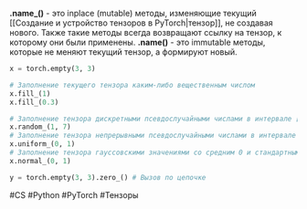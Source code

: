 **.name_()** - это inplace (mutable) методы, изменяющие текущий [[Создание и устройство тензоров в PyTorch|тензор]], не создавая нового. Также такие методы всегда возвращают ссылку на тензор, к которому они были применены.
**.name()** - это immutable методы, которые не меняют текущий тензор, а формируют новый.
```Python
x = torch.empty(3, 3)

# Заполнение текущего тензора каким-либо вещественным числом
x.fill_(1)
x.fill_(0.3)

# Заполнение тензора дискретными псевдослучайными числами в интервале [1, 7)
x.random_(1, 7)
# Заполнение тензора непрерывными псевдослучайными числами в интервале [0, 1)
x.uniform_(0, 1)
# Заполнение тензора гауссовскими значениями со средним 0 и стандартным отклонением 1
x.normal_(0, 1)

y = torch.empty(3, 3).zero_() # Вызов по цепочке
```

#CS #Python #PyTorch #Тензоры 